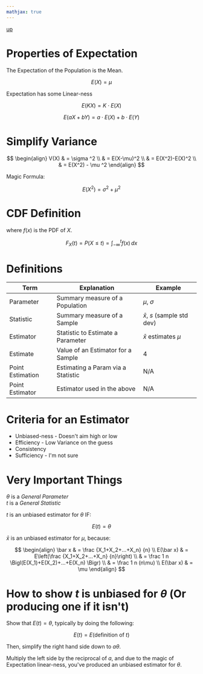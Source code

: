 ```yaml
---
mathjax: true
---
```

[up](../index.md)

# Properties of Expectation

The Expectation of the Population is the Mean.

$$E(X)=\mu$$

Expectation has some Linear-ness

$$E(KX)=K\cdot E(X)$$

$$E(aX + bY)=a\cdot E(X)+b\cdot E(Y)$$

# Simplify Variance

$$
\begin{align}
V(X) & = \sigma ^2 \\
& = E(X-\mu)^2 \\
& = E(X^2)-E(X)^2 \\
& = E(X^2) - \mu ^2
\end{align}
$$

Magic Formula:

$$E(X^2)=\sigma^2+\mu^2$$

# CDF Definition

where $f(x)$ is the PDF of $X$.

$$
F_X(t)=P(X\leq t) = \int_{-\infty}^t f(x)\,dx
$$

# Definitions

Term | Explanation | Example
--- | --- | ---
Parameter | Summary measure of a Population | $\mu$, $\sigma$
Statistic | Summary measure of a Sample | $\bar x$, $s$ (sample std dev)
Estimator | Statistic to Estimate a Parameter | $\bar x$ estimates $\mu$
Estimate | Value of an Estimator for a Sample | 4
Point Estimation | Estimating a Param via a Statistic | N/A
Point Estimator | Estimator used in the above | N/A

# Criteria for an Estimator

- Unbiased-ness - Doesn't aim high or low
- Efficiency - Low Variance on the guess
- Consistency
- Sufficiency - I'm not sure

# Very Important Things

$\theta$ is a *General Parameter*  
$t$ is a *General Statistic*

$t$ is an unbiased estimator for $\theta$ IF:

$$E(t)=\theta$$

$\bar x$ is an unbiased estimator for $\mu$, because:

$$
\begin{align}
\bar x & = \frac {X_1+X_2+...+X_n} {n} \\
E(\bar x) & = E\left(\frac {X_1+X_2+...+X_n} {n}\right) \\
& = \frac 1 n \Bigl(E(X_1)+E(X_2)+...+E(X_n) \Bigr) \\
& = \frac 1 n (n\mu) \\
E(\bar x) & = \mu
\end{align}
$$

# How to show $t$ is unbiased for $\theta$ (Or producing one if it isn't)

Show that $E(t)=\theta$, typically by doing the following:

$$E(t) = E(\text{definition of }t)$$

Then, simplify the right hand side down to $a\theta$.

Multiply the left side by the reciprocal of $a$, and due to the magic of Expectation linear-ness, you've produced an unbiased estimator for $\theta$.
